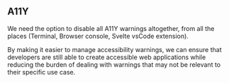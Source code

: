 ## A11Y

We need the option to disable all A11Y warnings altogether, from all the places (Terminal, Browser console, Svelte vsCode extension).

By making it easier to manage accessibility warnings, we can ensure that developers are still able to create accessible web applications while reducing the burden of dealing with warnings that may not be relevant to their specific use case.
